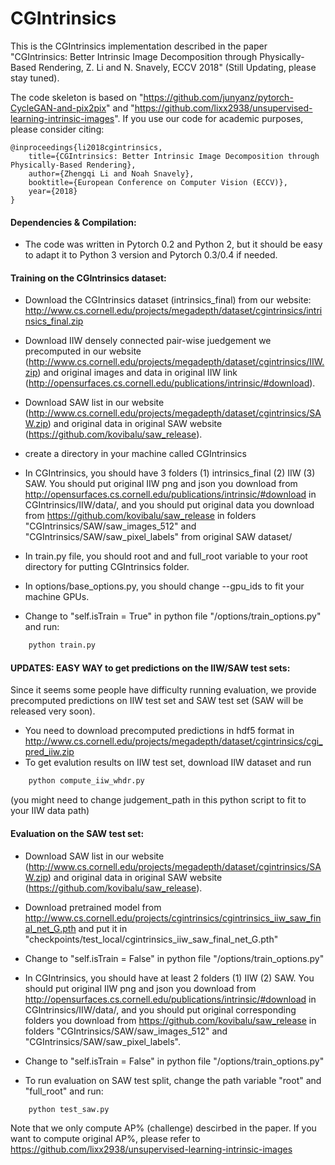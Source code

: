 # CGIntrinsics

This is the CGIntrinsics implementation described in the paper "CGIntrinsics: Better Intrinsic Image Decomposition through Physically-Based Rendering, Z. Li and N. Snavely, ECCV 2018" (Still Updating, please stay tuned).

The code skeleton is based on "https://github.com/junyanz/pytorch-CycleGAN-and-pix2pix" and "https://github.com/lixx2938/unsupervised-learning-intrinsic-images". If you use our code for academic purposes, please consider citing:

    @inproceedings{li2018cgintrinsics,
	  	title={CGIntrinsics: Better Intrinsic Image Decomposition through Physically-Based Rendering},
	  	author={Zhengqi Li and Noah Snavely},
	  	booktitle={European Conference on Computer Vision (ECCV)},
	  	year={2018}
	}
  

#### Dependencies & Compilation:
* The code was written in Pytorch 0.2 and Python 2, but it should be easy to adapt it to Python 3 version and Pytorch 0.3/0.4 if needed. 


#### Training on the CGIntrinsics dataset:
* Download the CGIntrinsics dataset (intrinsics_final) from our website: http://www.cs.cornell.edu/projects/megadepth/dataset/cgintrinsics/intrinsics_final.zip
* Download IIW densely connected pair-wise juedgement we precomputed in our website (http://www.cs.cornell.edu/projects/megadepth/dataset/cgintrinsics/IIW.zip) and original images and data in original IIW link (http://opensurfaces.cs.cornell.edu/publications/intrinsic/#download). 
* Download SAW list in our website (http://www.cs.cornell.edu/projects/megadepth/dataset/cgintrinsics/SAW.zip) and original data in original SAW website (https://github.com/kovibalu/saw_release).
* create a directory in your machine called CGIntrinsics
* In CGIntrinsics, you should have 3 folders (1) intrinsics_final (2) IIW (3) SAW. You should put original IIW png and json you download from http://opensurfaces.cs.cornell.edu/publications/intrinsic/#download in CGIntrinsics/IIW/data/, and you should put original data you download from https://github.com/kovibalu/saw_release in folders "CGIntrinsics/SAW/saw_images_512" and "CGIntrinsics/SAW/saw_pixel_labels" from original SAW dataset/

* In train.py file, you should root and and full_root variable to your root directory for putting CGIntrinsics folder. 
* In options/base_options.py, you should change --gpu_ids to fit your machine GPUs.
* Change to "self.isTrain = True" in python file "/options/train_options.py" and run:
```bash
    python train.py
```
#### UPDATES: EASY WAY to get predictions on the IIW/SAW test sets:
Since it seems some people have difficulty running evaluation, we provide precomputed predictions on IIW test set and SAW test set (SAW will be released very soon). 
* You need to download precomputed predictions in hdf5 format in http://www.cs.cornell.edu/projects/megadepth/dataset/cgintrinsics/cgi_pred_iiw.zip
* To get evalution results on IIW test set, download IIW dataset and run
```bash
    python compute_iiw_whdr.py
```
(you might need to change judgement_path in this python script to fit to your IIW data path)

#### Evaluation on the SAW test set:
* Download SAW list in our website (http://www.cs.cornell.edu/projects/megadepth/dataset/cgintrinsics/SAW.zip) and original data in original SAW website (https://github.com/kovibalu/saw_release).
* Download pretrained model from http://www.cs.cornell.edu/projects/cgintrinsics/cgintrinsics_iiw_saw_final_net_G.pth and put it in "checkpoints/test_local/cgintrinsics_iiw_saw_final_net_G.pth"
* Change to "self.isTrain = False" in python file "/options/train_options.py"
* In CGIntrinsics, you should have at least 2 folders (1) IIW (2) SAW. You should put original IIW png and json you download from http://opensurfaces.cs.cornell.edu/publications/intrinsic/#download in CGIntrinsics/IIW/data/, and you should put original corresponding folders you download from https://github.com/kovibalu/saw_release in folders "CGIntrinsics/SAW/saw_images_512" and "CGIntrinsics/SAW/saw_pixel_labels".
* Change to "self.isTrain = False" in python file "/options/train_options.py"

* To run evaluation on SAW test split, change the path variable "root" and "full_root" and run:
```bash
    python test_saw.py
```
Note that we only compute AP% (challenge) descirbed in the paper. If you want to compute original AP%, please refer to https://github.com/lixx2938/unsupervised-learning-intrinsic-images
